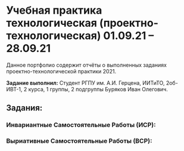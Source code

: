 # Учебная практика технологическая (проектно-технологическая) 01.09.21 – 28.09.21
Данное портфолио содержит отчёты о выполненных заданиях проектно-технологической практики 2021.

**Задание выполнил:** Студент РГПУ им. А.И. Герцена, ИИТиТО, 2об-ИВТ-1, 2 курса, 1 группы, 2 подгруппы Буряков Иван Олегович.

## Задания:

### Инвариантные Самостоятельные Работы (ИСР):

### Выриативные Самостоятельные Работы (ВСР):
